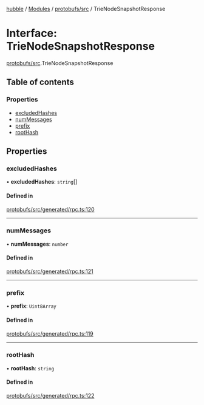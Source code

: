 [hubble](../README.md) / [Modules](../modules.md) / [protobufs/src](../modules/protobufs_src.md) / TrieNodeSnapshotResponse

# Interface: TrieNodeSnapshotResponse

[protobufs/src](../modules/protobufs_src.md).TrieNodeSnapshotResponse

## Table of contents

### Properties

- [excludedHashes](protobufs_src.TrieNodeSnapshotResponse.md#excludedhashes)
- [numMessages](protobufs_src.TrieNodeSnapshotResponse.md#nummessages)
- [prefix](protobufs_src.TrieNodeSnapshotResponse.md#prefix)
- [rootHash](protobufs_src.TrieNodeSnapshotResponse.md#roothash)

## Properties

### excludedHashes

• **excludedHashes**: `string`[]

#### Defined in

[protobufs/src/generated/rpc.ts:120](https://github.com/vinliao/hubble/blob/4e20c6c/packages/protobufs/src/generated/rpc.ts#L120)

___

### numMessages

• **numMessages**: `number`

#### Defined in

[protobufs/src/generated/rpc.ts:121](https://github.com/vinliao/hubble/blob/4e20c6c/packages/protobufs/src/generated/rpc.ts#L121)

___

### prefix

• **prefix**: `Uint8Array`

#### Defined in

[protobufs/src/generated/rpc.ts:119](https://github.com/vinliao/hubble/blob/4e20c6c/packages/protobufs/src/generated/rpc.ts#L119)

___

### rootHash

• **rootHash**: `string`

#### Defined in

[protobufs/src/generated/rpc.ts:122](https://github.com/vinliao/hubble/blob/4e20c6c/packages/protobufs/src/generated/rpc.ts#L122)
